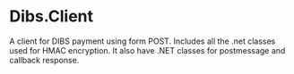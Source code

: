 Dibs.Client
===========

A client for DIBS payment using form POST. Includes all the .net classes used for HMAC encryption. It also have .NET classes for postmessage and callback response.

